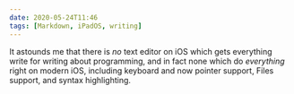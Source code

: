 ```yaml
---
date: 2020-05-24T11:46
tags: [Markdown, iPadOS, writing]
---
```


It astounds me that there is *no* text editor on iOS which gets everything write for writing about programming, and in fact none which do *everything* right on modern iOS, including keyboard and now pointer support, Files support, and syntax highlighting.